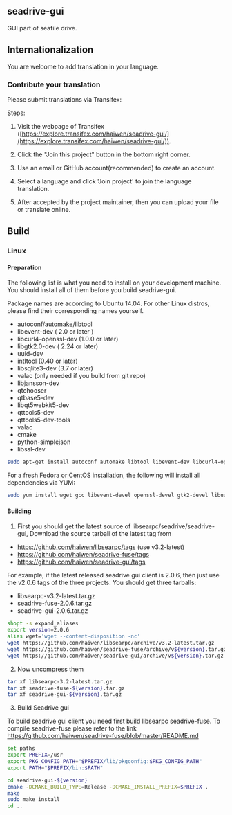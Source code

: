## seadrive-gui

GUI part of seafile drive.

## Internationalization

You are welcome to add translation in your language.

### Contribute your translation

Please submit translations via Transifex:

Steps:

1. Visit the webpage of Transifex ([https://explore.transifex.com/haiwen/seadrive-gui/](https://explore.transifex.com/haiwen/seadrive-gui/)).

2. Click the "Join this project" button in the bottom right corner.

3. Use an email or GitHub account(recommended) to create an account.

4. Select a language and click 'Join project' to join the language translation.

5. After accepted by the project maintainer, then you can upload your file or translate online.

## Build

### Linux

#### Preparation

The following list is what you need to install on your development machine. You should install all of them before you build seadrive-gui.

Package names are according to Ubuntu 14.04. For other Linux distros, please find their corresponding names yourself.

* autoconf/automake/libtool
* libevent-dev ( 2.0 or later )
* libcurl4-openssl-dev  (1.0.0 or later)
* libgtk2.0-dev ( 2.24 or later)
* uuid-dev
* intltool (0.40 or later)
* libsqlite3-dev (3.7 or later)
* valac  (only needed if you build from git repo)
* libjansson-dev
* qtchooser
* qtbase5-dev
* libqt5webkit5-dev
* qttools5-dev
* qttools5-dev-tools
* valac
* cmake
* python-simplejson
* libssl-dev

```bash
sudo apt-get install autoconf automake libtool libevent-dev libcurl4-openssl-dev libgtk2.0-dev uuid-dev intltool libsqlite3-dev valac libjansson-dev cmake qtchooser qtbase5-dev libqt5webkit5-dev qttools5-dev qttools5-dev-tools libssl-dev
```

For a fresh Fedora or CentOS installation, the following will install all dependencies via YUM:

```bash
sudo yum install wget gcc libevent-devel openssl-devel gtk2-devel libuuid-devel sqlite-devel jansson-devel intltool cmake libtool vala gcc-c++ qt5-qtbase-devel qt5-qttools-devel qt5-qtwebkit-devel libcurl-devel openssl-devel
```

#### Building

1. First you should get the latest source of libsearpc/seadrive/seadrive-gui,
Download the source tarball of the latest tag from

* https://github.com/haiwen/libsearpc/tags (use v3.2-latest)
* https://github.com/haiwen/seadrive-fuse/tags
* https://github.com/haiwen/seadrive-gui/tags

For example, if the latest released seadrive gui client is 2.0.6, then just use the v2.0.6 tags of the three  projects. You should get three tarballs:

* libsearpc-v3.2-latest.tar.gz
* seadrive-fuse-2.0.6.tar.gz
* seadrive-gui-2.0.6.tar.gz

```bash
shopt -s expand_aliases
export version=2.0.6
alias wget='wget --content-disposition -nc'
wget https://github.com/haiwen/libsearpc/archive/v3.2-latest.tar.gz
wget https://github.com/haiwen/seadrive-fuse/archive/v${version}.tar.gz
wget https://github.com/haiwen/seadrive-gui/archive/v${version}.tar.gz
```

2. Now uncompress them

```bash
tar xf libsearpc-3.2-latest.tar.gz
tar xf seadrive-fuse-${version}.tar.gz
tar xf seadrive-gui-${version}.tar.gz
```

3. Build Seadrive gui

To build seadrive gui client you need first build libsearpc seadrive-fuse. To compile seadrive-fuse please refer to the link https://github.com/haiwen/seadrive-fuse/blob/master/README.md

```bash
set paths
export PREFIX=/usr
export PKG_CONFIG_PATH="$PREFIX/lib/pkgconfig:$PKG_CONFIG_PATH"
export PATH="$PREFIX/bin:$PATH"

cd seadrive-gui-${version}
cmake -DCMAKE_BUILD_TYPE=Release -DCMAKE_INSTALL_PREFIX=$PREFIX .
make
sudo make install
cd ..
```
